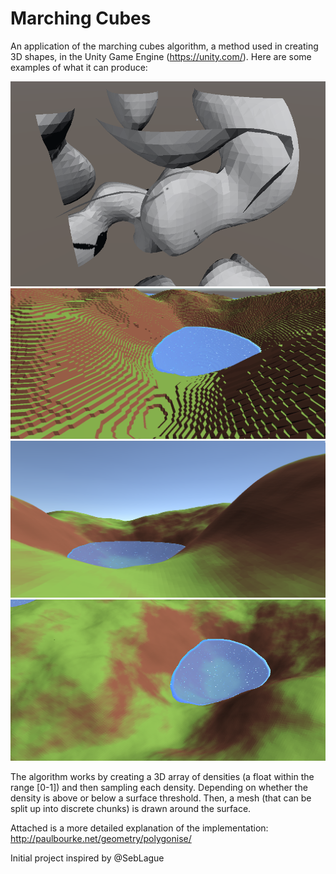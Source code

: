 # Marching Cubes

An application of the marching cubes algorithm, a method used in creating 3D shapes, in the Unity Game Engine (https://unity.com/). 
Here are some examples of what it can produce:

![](https://github.com/Robert-MacWha/Marching-Cubes-in-Unity/blob/master/Sample%20Images/3D-1.PNG)
![](https://github.com/Robert-MacWha/Marching-Cubes-in-Unity/blob/master/Sample%20Images/Normal-2.PNG)
![](https://github.com/Robert-MacWha/Marching-Cubes-in-Unity/blob/master/Sample%20Images/Interpolated-1.PNG)
![](https://github.com/Robert-MacWha/Marching-Cubes-in-Unity/blob/master/Sample%20Images/Interpolated-2.PNG)

The algorithm works by creating a 3D array of densities (a float within the range [0-1]) and then sampling each density. Depending on whether the density is above or below a surface threshold. Then, a mesh (that can be split up into discrete chunks) is drawn around the surface.

Attached is a more detailed explanation of the implementation:
http://paulbourke.net/geometry/polygonise/

Initial project inspired by @SebLague
